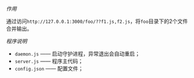
*作用*

通过访问`http://127.0.0.1:3000/foo/??f1.js,f2.js`，将`foo`目录下的2个文件合并输出。

*程序说明*

- `daemon.js` —— 启动守护进程，异常退出会自动重启；
- `server.js` —— 程序主代码；
- `config.json` —— 配置文件；